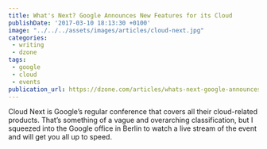 ```yaml
---
title: What's Next? Google Announces New Features for its Cloud
publishDate: '2017-03-10 18:13:30 +0100'
image: "../../../assets/images/articles/cloud-next.jpg"
categories:
 - writing
 - dzone
tags:
 - google
 - cloud
 - events
publication_url: https://dzone.com/articles/whats-next-google-announces-new-features-for-its-c
---
```


Cloud Next is Google’s regular conference that covers all their cloud-related products. That’s something of a vague and overarching classification, but I squeezed into the Google office in Berlin to watch a live stream of the event and will get you all up to speed.
